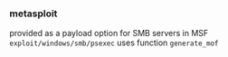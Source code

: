 ### metasploit
provided as a payload option for SMB servers in MSF `exploit/windows/smb/psexec`
uses function `generate_mof`
